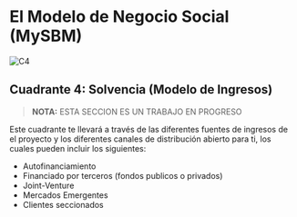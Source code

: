 # El Modelo de Negocio Social (MySBM)
![C4](http://mysbm.org/wp-content/themes/MySBM/medias/presentation_quadrant_solvabilite.jpg)
## Cuadrante 4: Solvencia (Modelo de Ingresos)

> **NOTA:**
> ESTA SECCION ES UN TRABAJO EN PROGRESO

Este cuadrante te llevará a través de las diferentes fuentes de ingresos de el proyecto y los diferentes canales de distribución abierto para ti, los cuales pueden incluir los siguientes:

* Autofinanciamiento
* Financiado por terceros (fondos publicos o privados)
* Joint-Venture
* Mercados Emergentes
* Clientes seccionados
